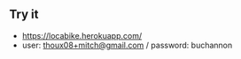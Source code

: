 ## Try it

- https://locabike.herokuapp.com/
- user: thoux08+mitch@gmail.com  / password: buchannon
